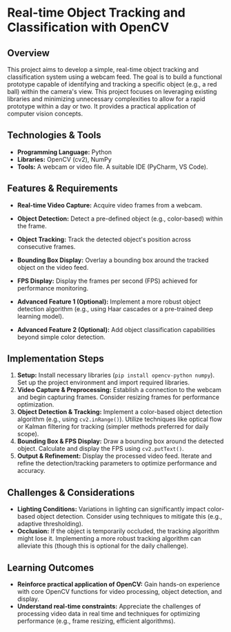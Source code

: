 # Real-time Object Tracking and Classification with OpenCV

## Overview

This project aims to develop a simple, real-time object tracking and classification system using a webcam feed.  The goal is to build a functional prototype capable of identifying and tracking a specific object (e.g., a red ball) within the camera's view. This project focuses on leveraging existing libraries and minimizing unnecessary complexities to allow for a rapid prototype within a day or two.  It provides a practical application of computer vision concepts.

## Technologies & Tools

- **Programming Language:** Python
- **Libraries:** OpenCV (cv2), NumPy
- **Tools:**  A webcam or video file.  A suitable IDE (PyCharm, VS Code).

## Features & Requirements

- **Real-time Video Capture:** Acquire video frames from a webcam.
- **Object Detection:** Detect a pre-defined object (e.g., color-based) within the frame.
- **Object Tracking:** Track the detected object's position across consecutive frames.
- **Bounding Box Display:** Overlay a bounding box around the tracked object on the video feed.
- **FPS Display:** Display the frames per second (FPS) achieved for performance monitoring.

- **Advanced Feature 1 (Optional):** Implement a more robust object detection algorithm (e.g., using Haar cascades or a pre-trained deep learning model).
- **Advanced Feature 2 (Optional):** Add object classification capabilities beyond simple color detection.


## Implementation Steps

1. **Setup:** Install necessary libraries (`pip install opencv-python numpy`). Set up the project environment and import required libraries.
2. **Video Capture & Preprocessing:**  Establish a connection to the webcam and begin capturing frames.  Consider resizing frames for performance optimization.
3. **Object Detection & Tracking:** Implement a color-based object detection algorithm (e.g., using `cv2.inRange()`). Utilize techniques like optical flow or Kalman filtering for tracking (simpler methods preferred for daily scope).
4. **Bounding Box & FPS Display:** Draw a bounding box around the detected object.  Calculate and display the FPS using `cv2.putText()`.
5. **Output & Refinement:** Display the processed video feed.  Iterate and refine the detection/tracking parameters to optimize performance and accuracy.


## Challenges & Considerations

- **Lighting Conditions:** Variations in lighting can significantly impact color-based object detection.  Consider using techniques to mitigate this (e.g., adaptive thresholding).
- **Occlusion:** If the object is temporarily occluded, the tracking algorithm might lose it. Implementing a more robust tracking algorithm can alleviate this (though this is optional for the daily challenge).

## Learning Outcomes

- **Reinforce practical application of OpenCV:** Gain hands-on experience with core OpenCV functions for video processing, object detection, and display.
- **Understand real-time constraints:** Appreciate the challenges of processing video data in real time and techniques for optimizing performance (e.g., frame resizing, efficient algorithms).

